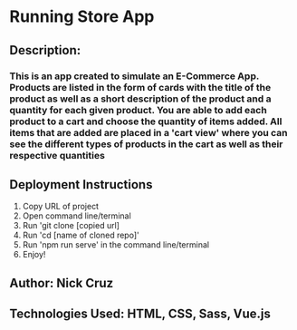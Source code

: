 # Running Store App

## Description: 

### This is an app created to simulate an E-Commerce App. Products are listed in the form of cards with the title of the product as well as a short description of the product and a quantity for each given product. You are able to add each product to a cart and choose the quantity of items added. All items that are added are placed in a 'cart view' where you can see the different types of products in the cart as well as their respective quantities

## Deployment Instructions 
1. Copy URL of project 
2. Open command line/terminal 
3. Run 'git clone [copied url]
4. Run 'cd [name of cloned repo]' 
5. Run 'npm run serve' in the command line/terminal
6. Enjoy!

## Author: Nick Cruz

## Technologies Used: HTML, CSS, Sass, Vue.js

